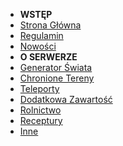 - **WSTĘP**
- [<i class="bi bi-house-door-fill"></i>Strona Główna](/)
- [<i class="bi bi-file-text-fill"></i>Regulamin](/regulamin.md)
- [<i class="bi bi-megaphone-fill"></i>Nowości](/nowosci)
- **O SERWERZE**
- [<i class="bi bi-globe-americas"></i>Generator Świata](/generator.md)
- [<i class="bi bi-flag-fill"></i>Chronione Tereny](/tereny.md)
- [<i class="bi bi-compass-fill"></i>Teleporty](/teleporty.md)
- [<i class="bi bi-box-seam-fill"></i>Dodatkowa Zawartość](/zawartosc.md)
- [<i class="bi bi-tree-fill"></i>Rolnictwo](/rolnictwo.md)
- [<i class="bi bi-gear-fill"></i>Receptury](/receptury.md)
- [<i class="bi bi-wrench-adjustable"></i>Inne](/inne.md)
